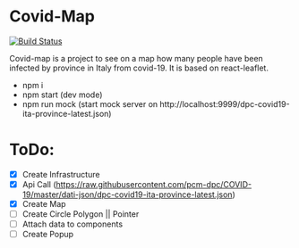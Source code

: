 # Covid-Map

[![Build Status](https://travis-ci.org/joemccann/dillinger.svg?branch=master)](https://travis-ci.org/joemccann/dillinger)

Covid-map is a project to see on a map how many people have been infected by province in Italy from covid-19. It is based on react-leaflet.

 - npm i
 - npm start (dev mode)
 - npm run mock (start mock server on http://localhost:9999/dpc-covid19-ita-province-latest.json)

# ToDo:

- [x] Create Infrastructure
- [x] Api Call  (https://raw.githubusercontent.com/pcm-dpc/COVID-19/master/dati-json/dpc-covid19-ita-province-latest.json)
- [x] Create Map
- [ ] Create Circle Polygon || Pointer
- [ ] Attach data to components
- [ ] Create Popup
